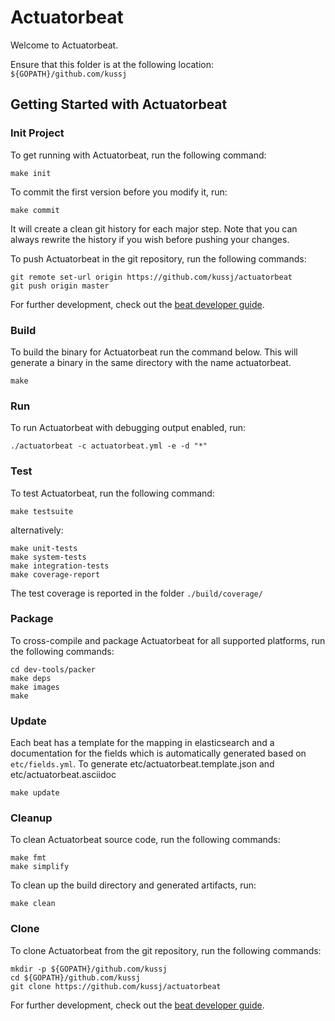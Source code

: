 # Actuatorbeat

Welcome to Actuatorbeat.

Ensure that this folder is at the following location:
`${GOPATH}/github.com/kussj`

## Getting Started with Actuatorbeat

### Init Project
To get running with Actuatorbeat, run the following command:

```
make init
```

To commit the first version before you modify it, run:

```
make commit
```

It will create a clean git history for each major step. Note that you can always rewrite the history if you wish before pushing your changes.

To push Actuatorbeat in the git repository, run the following commands:

```
git remote set-url origin https://github.com/kussj/actuatorbeat
git push origin master
```

For further development, check out the [beat developer guide](https://www.elastic.co/guide/en/beats/libbeat/current/new-beat.html).

### Build

To build the binary for Actuatorbeat run the command below. This will generate a binary
in the same directory with the name actuatorbeat.

```
make
```


### Run

To run Actuatorbeat with debugging output enabled, run:

```
./actuatorbeat -c actuatorbeat.yml -e -d "*"
```


### Test

To test Actuatorbeat, run the following command:

```
make testsuite
```

alternatively:
```
make unit-tests
make system-tests
make integration-tests
make coverage-report
```

The test coverage is reported in the folder `./build/coverage/`


### Package

To cross-compile and package Actuatorbeat for all supported platforms, run the following commands:

```
cd dev-tools/packer
make deps
make images
make
```

### Update

Each beat has a template for the mapping in elasticsearch and a documentation for the fields
which is automatically generated based on `etc/fields.yml`.
To generate etc/actuatorbeat.template.json and etc/actuatorbeat.asciidoc

```
make update
```


### Cleanup

To clean  Actuatorbeat source code, run the following commands:

```
make fmt
make simplify
```

To clean up the build directory and generated artifacts, run:

```
make clean
```


### Clone

To clone Actuatorbeat from the git repository, run the following commands:

```
mkdir -p ${GOPATH}/github.com/kussj
cd ${GOPATH}/github.com/kussj
git clone https://github.com/kussj/actuatorbeat
```


For further development, check out the [beat developer guide](https://www.elastic.co/guide/en/beats/libbeat/current/new-beat.html).
